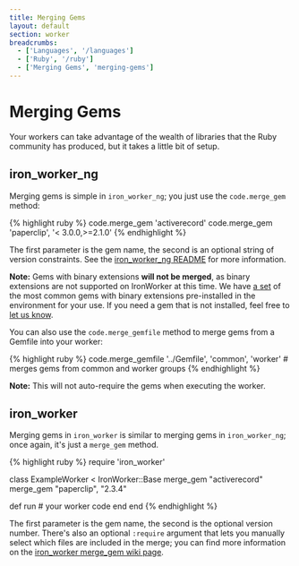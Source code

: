 ```yaml
---
title: Merging Gems
layout: default
section: worker
breadcrumbs:
  - ['Languages', '/languages']
  - ['Ruby', '/ruby']
  - ['Merging Gems', 'merging-gems']
---
```


# Merging Gems

Your workers can take advantage of the wealth of libraries that the Ruby community 
has produced, but it takes a little bit of setup.

## iron_worker_ng

Merging gems is simple in `iron_worker_ng`; you just use the `code.merge_gem` 
method:

{% highlight ruby %}
code.merge_gem 'activerecord'
code.merge_gem 'paperclip', '< 3.0.0,>=2.1.0'
{% endhighlight %}

The first parameter is the gem name, the second is an optional string of version 
constraints. See the [iron_worker_ng README](https://github.com/iron-io/iron_worker_ruby_ng#readme) 
for more information.

**Note:** Gems with binary extensions **will not be merged**, as binary extensions are 
not supported on IronWorker at this time. We have [a set](/worker/languages/ruby/#environment) 
of the most common gems with binary extensions pre-installed in the environment 
for your use. If you need a gem that is not installed, feel free to [let us know](http://get.iron.io/chat).

You can also use the `code.merge_gemfile` method to merge gems from a Gemfile 
into your worker:

{% highlight ruby %}
code.merge_gemfile '../Gemfile', 'common', 'worker' # merges gems from common and worker groups
{% endhighlight %}

**Note:** This will not auto-require the gems when executing the worker.

## iron_worker

Merging gems in `iron_worker` is similar to merging gems in `iron_worker_ng`; 
once again, it's just a `merge_gem` method.

{% highlight ruby %}
require 'iron_worker'

class ExampleWorker < IronWorker::Base
  merge_gem "activerecord"
  merge_gem "paperclip", "2.3.4"

  def run
    # your worker code
  end
end
{% endhighlight %}

The first parameter is the gem name, the second is the optional version number. 
There's also an optional `:require` argument that lets you manually select 
which files are included in the merge; you can find more information on the 
[iron_worker merge_gem wiki page](https://github.com/iron-io/iron_worker_ruby/wiki/merge_gem).
